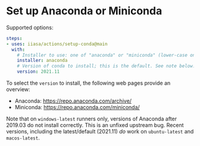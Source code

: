 # Set up Anaconda or Miniconda

Supported options:

```yaml
steps:
- uses: iiasa/actions/setup-conda@main
  with:
    # Installer to use: one of "anaconda" or "miniconda" (lower-case only)
    installer: anaconda
    # Version of conda to install; this is the default. See note below.
    version: 2021.11
```

To select the `version` to install, the following web pages provide an overview:
- Anaconda: https://repo.anaconda.com/archive/
- Miniconda: https://repo.anaconda.com/miniconda/

Note that on `windows-latest` runners only, versions of Anaconda after 2019.03 do not install correctly. This is an unfixed upstream bug. Recent versions, including the latest/default (2021.11) *do* work on `ubuntu-latest` and `macos-latest`.
